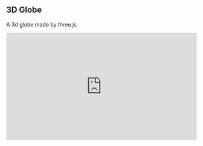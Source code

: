 ## 3D Globe

A 3d globe made by three.js.

<div style="position:relative;padding-top:56.25%;"><iframe src="https://defectingcat.github.io/3d-globe/" frameborder="0" allowfullscreen style="position:absolute;top:0;left:0;width:100%;height:100%;"></iframe></div>
